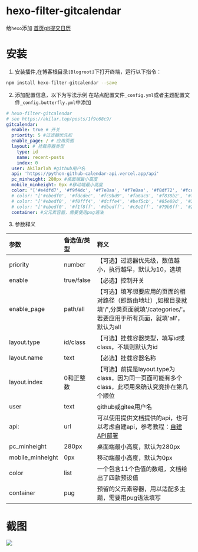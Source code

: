 # hexo-filter-gitcalendar

给`hexo`添加 [首页git提交日历](https://akilar.top/posts/1f9c68c9/)

# 安装

1. 安装插件,在博客根目录`[Blogroot]`下打开终端，运行以下指令：
  ```bash
  npm install hexo-filter-gitcalendar --save
  ```

2. 添加配置信息，以下为写法示例
  在站点配置文件`_config.yml`或者主题配置文件`_config.butterfly.yml`中添加

  ```yaml
  # hexo-filter-gitcalendar
  # see https://akilar.top/posts/1f9c68c9/
  gitcalendar:
    enable: true # 开关
    priority: 5 #过滤器优先权
    enable_page: / # 应用页面
    layout: # 挂载容器类型
      type: id
      name: recent-posts
      index: 0
    user: Akilarlxh #github用户名
    api: 'https://python-github-calendar-api.vercel.app/api'
    pc_minheight: 280px #桌面端最小高度
    mobile_minheight: 0px #移动端最小高度
    color: "['#e4dfd7', '#f9f4dc', '#f7e8aa', '#f7e8aa', '#f8df72', '#fcd217', '#fcc515', '#f28e16', '#fb8b05', '#d85916', '#f43e06']" #橘黄色调
    # color: "['#ebedf0', '#fdcdec', '#fc9bd9', '#fa6ac5', '#f838b2', '#f5089f', '#c4067e', '#92055e', '#540336', '#48022f', '#30021f']" #浅紫色调
    # color: "['#ebedf0', '#f0fff4', '#dcffe4', '#bef5cb', '#85e89d', '#34d058', '#28a745', '#22863a', '#176f2c', '#165c26', '#144620']" #翠绿色调
    # color: "['#ebedf0', '#f1f8ff', '#dbedff', '#c8e1ff', '#79b8ff', '#2188ff', '#0366d6', '#005cc5', '#044289', '#032f62', '#05264c']" #天青色调
    container: #父元素容器，需要使用pug语法
  ```
3. 参数释义

  |参数|备选值/类型|释义|
  |:--|:--|:--|
  |priority|number|【可选】过滤器优先级，数值越小，执行越早，默认为10，选填|
  |enable|true/false|【必选】控制开关|
  |enable_page|path/all|【可选】填写想要应用的页面的相对路径（即路由地址）,如根目录就填'/',分类页面就填'/categories/'。若要应用于所有页面，就填'all'，默认为all|
  |layout.type|id/class|【可选】挂载容器类型，填写id或class，不填则默认为id|
  |layout.name|text|【必选】挂载容器名称|
  |layout.index|0和正整数|【可选】前提是layout.type为class，因为同一页面可能有多个class，此项用来确认究竟排在第几个顺位|
  |user|text|github或gitee用户名|
  |api:|url|可以使用提供文档提供的api，也可以考虑自建api，参考教程：[自建API部署](https://akilar.top/posts/1f9c68c9/#自建API部署)|
  |pc_minheight|280px|桌面端最小高度，默认为280px|
  |mobile_minheight|0px|移动端最小高度，默认为0px|
  |color|list|一个包含11个色值的数组，文档给出了四款预设值|
  |container|pug|预留的父元素容器，用以适配多主题，需要用pug语法填写|
# 截图
  ![](https://cdn.jsdelivr.net/npm/hexo-filter-gitcalendar/assets/gitcalendar.png)

